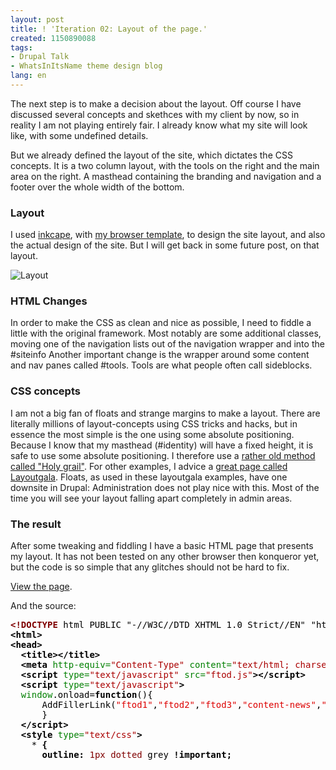 ```yaml
---
layout: post
title: ! 'Iteration 02: Layout of the page.'
created: 1150890088
tags:
- Drupal Talk
- WhatsInItsName theme design blog
lang: en
---
```

The next step is to make a decision about the layout. Off course I have discussed several concepts and skethces with my client by now, so in reality I am not playing entirely fair. I already know what my site will look like, with some undefined details.

But we already defined the layout of the site, which dictates the CSS concepts. It is a two column layout, with the tools on the right and the main area on the right. A masthead containing the branding and navigation and a footer over the whole width of the bottom.

### Layout
I used [inkcape](http://www.inkscape.org/), with [my browser template](http://kde-files.org/content/show.php?content=31560&vote=good), to design the site layout, and also the actual design of the site. But I will get back in some future post, on that layout.

![Layout](/sites/webschuur.com/files/whatsaname_layout_small.png)

### HTML Changes
In order to make the CSS as clean and nice as possible, I need to fiddle a little with the original framework. Most notably are some additional classes, moving one of the navigation lists out of the navigation wrapper and into the #siteinfo
Another important change is the wrapper around some content and nav panes called #tools. Tools are what people often call sideblocks. 

### CSS concepts
I am not a big fan of floats and strange margins to make a layout. There are literally millions of layout-concepts using CSS tricks and hacks, but in essence the most simple is the one using some absolute positioning. 
Because I know that my masthead (#identity) will have a fixed height, it is safe to use some absolute positioning. I therefore use a [rather old method called "Holy grail"](http://glish.com/css/7.asp). For other examples, I advice a [great page called Layoutgala](http://blog.html.it/layoutgala/).
Floats, as used in these layoutgala examples, have one downsite in Drupal: Administration does not play nice with this. Most of the time you will see your layout falling apart completely in admin areas. 

### The result
After some tweaking and fiddling I have a basic HTML page that presents my layout. It has not been tested on any other browser then konqueror yet, but the code is so simple that any glitches should not be hard to fix.

[View the page](/sites/webschuur.com/files/HTML_source_framework.html).

And the source:
<pre style="height:16em; overflow:auto;">
<span style="font-weight: bold;color: #800000;">&lt;!DOCTYPE </span><span style="color: #000000;">html PUBLIC "-//W3C//DTD XHTML 1.0 Strict//EN" "http://www.w3.org/TR/xhtml1/DTD/xhtml1-strict.dtd"</span><span style="font-weight: bold;color: #800000;">&gt;</span>
<span style="font-weight: bold;color: #000000;">&lt;html&gt;</span>
<span style="font-weight: bold;color: #000000;">&lt;head&gt;</span>
<span style="color: #000000;">  </span><span style="font-weight: bold;color: #000000;">&lt;title&gt;&lt;/title&gt;</span>
<span style="color: #000000;">  </span><span style="font-weight: bold;color: #000000;">&lt;meta</span><span style="color: #008000;"> http-equiv=</span><span style="color: #aa0000;">"Content-Type"</span><span style="color: #008000;"> content=</span><span style="color: #aa0000;">"text/html; charset=utf-8"</span><span style="font-weight: bold;color: #000000;">&gt;</span>
<span style="color: #000000;">  </span><span style="font-weight: bold;color: #000000;">&lt;script</span><span style="color: #008000;"> type=</span><span style="color: #aa0000;">"text/javascript"</span><span style="color: #008000;"> src=</span><span style="color: #aa0000;">"ftod.js"</span><span style="font-weight: bold;color: #000000;">&gt;&lt;/script&gt;</span>
<span style="color: #000000;">  </span><span style="font-weight: bold;color: #000000;">&lt;script</span><span style="color: #008000;"> type=</span><span style="color: #aa0000;">"text/javascript"</span><span style="font-weight: bold;color: #000000;">&gt;</span>
<span style="color: #000000;">  </span><span style="color: #008000;">window</span><span style="color: #000000;">.onload=</span><span style="font-weight: bold;color: #000000;">function</span><span style="color: #000000;">(){</span>
<span style="color: #000000;">      AddFillerLink(</span><span style="color: #dd0000;">"ftod1"</span><span style="color: #000000;">,</span><span style="color: #dd0000;">"ftod2"</span><span style="color: #000000;">,</span><span style="color: #dd0000;">"ftod3"</span><span style="color: #000000;">,</span><span style="color: #dd0000;">"content-news"</span><span style="color: #000000;">,</span><span style="color: #dd0000;">"content-blog"</span><span style="color: #000000;">);</span>
<span style="color: #000000;">      }</span>
<span style="color: #000000;">  </span><span style="font-weight: bold;color: #000000;">&lt;/script&gt;</span>
<span style="color: #000000;">  </span><span style="font-weight: bold;color: #000000;">&lt;style</span><span style="color: #008000;"> type=</span><span style="color: #aa0000;">"text/css"</span><span style="font-weight: bold;color: #000000;">&gt;</span>
<span style="color: #000000;">    * </span><span style="font-weight: bold;color: #000000;">{</span>
<span style="color: #000000;">      </span><span style="font-weight: bold;color: #000000;">outline:</span><span style="color: #000000;"> </span><span style="color: #800000;">1px</span><span style="color: #000000;"> </span><span style="color: #800000;">dotted</span><span style="color: #000000;"> grey </span><span style="font-weight: bold;color: #000000;">!important;</span>
<span style="color: #000000;">    </span><span style="font-weight: bold;color: #000000;">}</span>
<span style="color: #000000;">    html div *</span><span style="color: #0000ff;">:hover</span><span style="color: #000000;"> </span><span style="font-weight: bold;color: #000000;">{</span>
<span style="color: #000000;">      </span><span style="font-weight: bold;color: #000000;">outline:</span><span style="color: #000000;"> </span><span style="color: #800000;">1px</span><span style="color: #000000;"> </span><span style="color: #800000;">solid</span><span style="color: #000000;"> </span><span style="color: #800000;">#004D99</span><span style="color: #000000;"> </span><span style="font-weight: bold;color: #000000;">!important;</span>
<span style="color: #000000;">      </span><span style="font-weight: bold;color: #000000;">background-color:</span><span style="color: #000000;"> </span><span style="color: #800000;">#E0E0E0</span><span style="font-weight: bold;color: #000000;">;</span>
<span style="color: #000000;">    </span><span style="font-weight: bold;color: #000000;">}</span>

<span style="color: #000000;">    </span><span style="font-style: italic;color: #808080;">/** layout **/</span>
<span style="color: #000000;">    body </span><span style="font-weight: bold;color: #000000;">{</span>
<span style="color: #000000;">      </span><span style="font-weight: bold;color: #000000;">margin:</span><span style="color: #800000;">0</span><span style="font-weight: bold;color: #000000;">;</span>
<span style="color: #000000;">      </span><span style="font-weight: bold;color: #000000;">padding:</span><span style="color: #800000;">0</span><span style="font-weight: bold;color: #000000;">;</span>
<span style="color: #000000;">    </span><span style="font-weight: bold;color: #000000;">}</span>
<span style="color: #000000;">    </span><span style="font-weight: bold;color: #800080;">#branding</span><span style="color: #000000;"> </span><span style="font-weight: bold;color: #000000;">{</span>
<span style="color: #000000;">      </span><span style="font-weight: bold;color: #000000;">height:</span><span style="color: #800000;">150px</span><span style="font-weight: bold;color: #000000;">;</span>
<span style="color: #000000;">    </span><span style="font-weight: bold;color: #000000;">}</span>
<span style="color: #000000;">    </span><span style="font-weight: bold;color: #800080;">#branding-name</span><span style="color: #000000;"> </span><span style="font-weight: bold;color: #000000;">{</span>
<span style="color: #000000;">      </span><span style="font-weight: bold;color: #000000;">position:</span><span style="color: #800000;">absolute</span><span style="font-weight: bold;color: #000000;">;</span>
<span style="color: #000000;">      </span><span style="font-weight: bold;color: #000000;">top:</span><span style="color: #800000;">22px</span><span style="font-weight: bold;color: #000000;">;</span>
<span style="color: #000000;">      </span><span style="font-weight: bold;color: #000000;">right:</span><span style="color: #800000;">0</span><span style="font-weight: bold;color: #000000;">;</span>
<span style="color: #000000;">      </span><span style="font-weight: bold;color: #000000;">font-size:</span><span style="color: #800000;">22px</span><span style="font-weight: bold;color: #000000;">;</span>
<span style="color: #000000;">    </span><span style="font-weight: bold;color: #000000;">}</span>
<span style="color: #000000;">    </span><span style="font-weight: bold;color: #800080;">#branding-tagline</span><span style="color: #000000;"> </span><span style="font-weight: bold;color: #000000;">{</span>
<span style="color: #000000;">      </span><span style="font-weight: bold;color: #000000;">position:</span><span style="color: #800000;">absolute</span><span style="font-weight: bold;color: #000000;">;</span>
<span style="color: #000000;">      </span><span style="font-weight: bold;color: #000000;">top:</span><span style="color: #000000;"> </span><span style="color: #800000;">58px</span><span style="font-weight: bold;color: #000000;">;</span>
<span style="color: #000000;">      </span><span style="font-weight: bold;color: #000000;">right:</span><span style="color: #800000;">0</span><span style="font-weight: bold;color: #000000;">;</span>
<span style="color: #000000;">    </span><span style="font-weight: bold;color: #000000;">}</span>
<span style="color: #000000;">    </span><span style="font-weight: bold;color: #800080;">#search</span><span style="color: #000000;"> </span><span style="font-weight: bold;color: #000000;">{</span>
<span style="color: #000000;">      </span><span style="font-weight: bold;color: #000000;">position:</span><span style="color: #800000;">absolute</span><span style="font-weight: bold;color: #000000;">;</span>
<span style="color: #000000;">      </span><span style="font-weight: bold;color: #000000;">top:</span><span style="color: #000000;"> </span><span style="color: #800000;">4px</span><span style="font-weight: bold;color: #000000;">;</span>
<span style="color: #000000;">      </span><span style="font-weight: bold;color: #000000;">right:</span><span style="color: #800000;">0</span><span style="font-weight: bold;color: #000000;">;</span>
<span style="color: #000000;">    </span><span style="font-weight: bold;color: #000000;">}</span>
<span style="color: #000000;">    </span><span style="font-weight: bold;color: #800080;">#tools</span><span style="color: #000000;"> </span><span style="font-weight: bold;color: #000000;">{</span>
<span style="color: #000000;">      </span><span style="font-weight: bold;color: #000000;">position:</span><span style="color: #800000;">absolute</span><span style="font-weight: bold;color: #000000;">;</span>
<span style="color: #000000;">      </span><span style="font-weight: bold;color: #000000;">right:</span><span style="color: #800000;">0</span><span style="font-weight: bold;color: #000000;">;</span>
<span style="color: #000000;">      </span><span style="font-weight: bold;color: #000000;">top:</span><span style="color: #800000;">150px</span><span style="font-weight: bold;color: #000000;">;</span>
<span style="color: #000000;">      </span><span style="font-weight: bold;color: #000000;">width:</span><span style="color: #800000;">210px</span><span style="font-weight: bold;color: #000000;">;</span>
<span style="color: #000000;">    </span><span style="font-weight: bold;color: #000000;">}</span>
<span style="color: #000000;">    </span><span style="font-weight: bold;color: #800080;">#content-main</span><span style="color: #000000;"> </span><span style="font-weight: bold;color: #000000;">{</span>
<span style="color: #000000;">      </span><span style="font-weight: bold;color: #000000;">margin-right:</span><span style="color: #800000;">210px</span><span style="font-weight: bold;color: #000000;">;</span>
<span style="color: #000000;">    </span><span style="font-weight: bold;color: #000000;">}</span>
<span style="color: #000000;">    </span><span style="font-weight: bold;color: #800080;">#siteinfo</span><span style="color: #000000;"> </span><span style="font-weight: bold;color: #000000;">{</span>
<span style="color: #000000;">      </span><span style="font-weight: bold;color: #000000;">clear:</span><span style="color: #800000;">both</span><span style="font-weight: bold;color: #000000;">;</span>
<span style="color: #000000;">    </span><span style="font-weight: bold;color: #000000;">}</span>
<span style="color: #000000;">    </span><span style="font-weight: bold;color: #800080;">#nav-main</span><span style="color: #000000;"> </span><span style="font-weight: bold;color: #000000;">{</span>
<span style="color: #000000;">      </span><span style="font-weight: bold;color: #000000;">position:</span><span style="color: #800000;">absolute</span><span style="font-weight: bold;color: #000000;">;</span>
<span style="color: #000000;">      </span><span style="font-weight: bold;color: #000000;">top:</span><span style="color: #000000;"> </span><span style="color: #800000;">91px</span><span style="font-weight: bold;color: #000000;">;</span>
<span style="color: #000000;">      </span><span style="font-weight: bold;color: #000000;">left:</span><span style="color: #000000;"> </span><span style="color: #800000;">0px</span><span style="font-weight: bold;color: #000000;">;</span>
<span style="color: #000000;">      </span><span style="font-weight: bold;color: #000000;">width:</span><span style="color: #800000;">100%</span><span style="font-weight: bold;color: #000000;">;</span>
<span style="color: #000000;">    </span><span style="font-weight: bold;color: #000000;">}</span>
<span style="color: #000000;">    </span><span style="font-weight: bold;color: #800080;">#nav-section</span><span style="color: #000000;"> </span><span style="font-weight: bold;color: #000000;">{</span>
<span style="color: #000000;">      </span><span style="font-weight: bold;color: #000000;">position:</span><span style="color: #800000;">absolute</span><span style="font-weight: bold;color: #000000;">;</span>
<span style="color: #000000;">      </span><span style="font-weight: bold;color: #000000;">top:</span><span style="color: #000000;"> </span><span style="color: #800000;">120px</span><span style="font-weight: bold;color: #000000;">;</span>
<span style="color: #000000;">      </span><span style="font-weight: bold;color: #000000;">left:</span><span style="color: #000000;"> </span><span style="color: #800000;">0px</span><span style="font-weight: bold;color: #000000;">;</span>
<span style="color: #000000;">      </span><span style="font-weight: bold;color: #000000;">width:</span><span style="color: #800000;">100%</span><span style="font-weight: bold;color: #000000;">;</span>
<span style="color: #000000;">    </span><span style="font-weight: bold;color: #000000;">}</span>
<span style="color: #000000;">    </span><span style="color: #800080;">.horizontal-list</span><span style="color: #000000;"> li </span><span style="font-weight: bold;color: #000000;">{</span>
<span style="color: #000000;">      </span><span style="font-weight: bold;color: #000000;">display:</span><span style="color: #800000;">inline</span><span style="font-weight: bold;color: #000000;">;</span>
<span style="color: #000000;">      </span><span style="font-weight: bold;color: #000000;">list-style-type:</span><span style="color: #800000;">none</span><span style="font-weight: bold;color: #000000;">;</span>
<span style="color: #000000;">    </span><span style="font-weight: bold;color: #000000;">}</span>
<span style="color: #000000;">  </span><span style="font-weight: bold;color: #000000;">&lt;/style&gt;</span>
<span style="font-weight: bold;color: #000000;">&lt;/head&gt;</span>
<span style="font-weight: bold;color: #000000;">&lt;body&gt;</span>
<span style="font-weight: bold;color: #000000;">&lt;div</span><span style="color: #008000;"> id=</span><span style="color: #aa0000;">"container"</span><span style="font-weight: bold;color: #000000;">&gt;</span>
<span style="color: #000000;">  </span><span style="font-weight: bold;color: #000000;">&lt;div</span><span style="color: #008000;"> id=</span><span style="color: #aa0000;">"branding"</span><span style="font-weight: bold;color: #000000;">&gt;</span>
<span style="color: #000000;">    </span><span style="font-weight: bold;color: #000000;">&lt;img</span><span style="color: #008000;"> src=</span><span style="color: #aa0000;">"logo.png"</span><span style="color: #008000;"> width=</span><span style="color: #aa0000;">"91"</span><span style="color: #008000;"> height=</span><span style="color: #aa0000;">"91"</span><span style="color: #008000;"> id=</span><span style="color: #aa0000;">"branding-logo"</span><span style="font-weight: bold;color: #000000;">/&gt;</span>
<span style="color: #000000;">    </span><span style="font-weight: bold;color: #000000;">&lt;h1</span><span style="color: #008000;"> id=</span><span style="color: #aa0000;">"branding-name"</span><span style="font-weight: bold;color: #000000;">&gt;</span><span style="color: #000000;">#branding-name</span><span style="font-weight: bold;color: #000000;">&lt;/h1&gt;</span>
<span style="color: #000000;">    </span><span style="font-weight: bold;color: #000000;">&lt;span</span><span style="color: #008000;"> id=</span><span style="color: #aa0000;">"branding-tagline"</span><span style="font-weight: bold;color: #000000;">&gt;</span><span style="color: #000000;">#branding-tagline</span><span style="font-weight: bold;color: #000000;">&lt;/span&gt;</span>
<span style="color: #000000;">  </span><span style="font-weight: bold;color: #000000;">&lt;/div&gt;</span>

<span style="color: #000000;">  </span><span style="font-weight: bold;color: #000000;">&lt;div</span><span style="color: #008000;"> id=</span><span style="color: #aa0000;">"content"</span><span style="font-weight: bold;color: #000000;">&gt;</span>
<span style="color: #000000;">    </span><span style="font-weight: bold;color: #000000;">&lt;div</span><span style="color: #008000;"> id=</span><span style="color: #aa0000;">"content-main"</span><span style="font-weight: bold;color: #000000;">&gt;</span>
<span style="color: #000000;">      </span><span style="font-weight: bold;color: #000000;">&lt;div</span><span style="color: #008000;"> class=</span><span style="color: #aa0000;">"content article"</span><span style="font-weight: bold;color: #000000;">&gt;</span>
<span style="color: #000000;">        </span><span style="font-weight: bold;color: #000000;">&lt;h2</span><span style="color: #008000;"> class=</span><span style="color: #aa0000;">"content article title"</span><span style="font-weight: bold;color: #000000;">&gt;</span><span style="color: #000000;">Title article 1</span><span style="font-weight: bold;color: #000000;">&lt;/h2&gt;</span>
<span style="color: #000000;">        </span><span style="font-weight: bold;color: #000000;">&lt;p</span><span style="color: #008000;"> class=</span><span style="color: #aa0000;">"content article body"</span><span style="color: #008000;"> id=</span><span style="color: #aa0000;">"ftod1"</span><span style="font-weight: bold;color: #000000;">&gt;</span>
<span style="color: #000000;">        </span><span style="font-weight: bold;color: #000000;">&lt;/p&gt;</span>
<span style="color: #000000;">      </span><span style="font-weight: bold;color: #000000;">&lt;/div&gt;</span>
<span style="color: #000000;">      </span><span style="font-weight: bold;color: #000000;">&lt;div</span><span style="color: #008000;"> class=</span><span style="color: #aa0000;">"content article"</span><span style="font-weight: bold;color: #000000;">&gt;</span>
<span style="color: #000000;">        </span><span style="font-weight: bold;color: #000000;">&lt;h2</span><span style="color: #008000;"> class=</span><span style="color: #aa0000;">"content article title"</span><span style="font-weight: bold;color: #000000;">&gt;</span><span style="color: #000000;">Titlearticle 2</span><span style="font-weight: bold;color: #000000;">&lt;/h2&gt;</span>
<span style="color: #000000;">        </span><span style="font-weight: bold;color: #000000;">&lt;p</span><span style="color: #008000;"> class=</span><span style="color: #aa0000;">"content article body"</span><span style="color: #008000;"> id=</span><span style="color: #aa0000;">"ftod2"</span><span style="font-weight: bold;color: #000000;">&gt;</span>
<span style="color: #000000;">        </span><span style="font-weight: bold;color: #000000;">&lt;/p&gt;</span>
<span style="color: #000000;">      </span><span style="font-weight: bold;color: #000000;">&lt;/div&gt;</span>
<span style="color: #000000;">      </span><span style="font-weight: bold;color: #000000;">&lt;div</span><span style="color: #008000;"> class=</span><span style="color: #aa0000;">"content article"</span><span style="font-weight: bold;color: #000000;">&gt;</span>
<span style="color: #000000;">        </span><span style="font-weight: bold;color: #000000;">&lt;h2</span><span style="color: #008000;"> class=</span><span style="color: #aa0000;">"content article title"</span><span style="font-weight: bold;color: #000000;">&gt;</span><span style="color: #000000;">Title article 3</span><span style="font-weight: bold;color: #000000;">&lt;/h2&gt;</span>
<span style="color: #000000;">        </span><span style="font-weight: bold;color: #000000;">&lt;p</span><span style="color: #008000;"> class=</span><span style="color: #aa0000;">"content article body"</span><span style="color: #008000;"> id=</span><span style="color: #aa0000;">"ftod3"</span><span style="font-weight: bold;color: #000000;">&gt;</span>
<span style="color: #000000;">        </span><span style="font-weight: bold;color: #000000;">&lt;/p&gt;</span>
<span style="color: #000000;">      </span><span style="font-weight: bold;color: #000000;">&lt;/div&gt;</span>
<span style="color: #000000;">    </span><span style="font-weight: bold;color: #000000;">&lt;/div&gt;</span>
<span style="color: #000000;">  </span><span style="font-weight: bold;color: #000000;">&lt;/div&gt;</span>

<span style="color: #000000;">  </span><span style="font-weight: bold;color: #000000;">&lt;div</span><span style="color: #008000;"> id=</span><span style="color: #aa0000;">"navigation"</span><span style="font-weight: bold;color: #000000;">&gt;</span>
<span style="color: #000000;">    </span><span style="font-weight: bold;color: #000000;">&lt;ul</span><span style="color: #008000;"> id=</span><span style="color: #aa0000;">"nav-main"</span><span style="color: #008000;"> class=</span><span style="color: #aa0000;">"horizontal-list"</span><span style="font-weight: bold;color: #000000;">&gt;</span>
<span style="color: #000000;">      </span><span style="font-weight: bold;color: #000000;">&lt;li&gt;</span><span style="color: #000000;">nav 1</span><span style="font-weight: bold;color: #000000;">&lt;/li&gt;</span>
<span style="color: #000000;">      </span><span style="font-weight: bold;color: #000000;">&lt;li&gt;</span><span style="color: #000000;">nav 2</span><span style="font-weight: bold;color: #000000;">&lt;/li&gt;</span>
<span style="color: #000000;">      </span><span style="font-weight: bold;color: #000000;">&lt;li&gt;</span><span style="color: #000000;">nav 3</span><span style="font-weight: bold;color: #000000;">&lt;/li&gt;</span>
<span style="color: #000000;">    </span><span style="font-weight: bold;color: #000000;">&lt;/ul&gt;</span>
<span style="color: #000000;">    </span><span style="font-weight: bold;color: #000000;">&lt;ul</span><span style="color: #008000;"> id=</span><span style="color: #aa0000;">"nav-section"</span><span style="color: #008000;"> class=</span><span style="color: #aa0000;">"horizontal-list"</span><span style="font-weight: bold;color: #000000;">&gt;</span>
<span style="color: #000000;">      </span><span style="font-weight: bold;color: #000000;">&lt;li&gt;</span><span style="color: #000000;">subnav 1</span><span style="font-weight: bold;color: #000000;">&lt;/li&gt;</span>
<span style="color: #000000;">      </span><span style="font-weight: bold;color: #000000;">&lt;li&gt;</span><span style="color: #000000;">subnav 2</span><span style="font-weight: bold;color: #000000;">&lt;/li&gt;</span>
<span style="color: #000000;">      </span><span style="font-weight: bold;color: #000000;">&lt;li&gt;</span><span style="color: #000000;">subnav 3</span><span style="font-weight: bold;color: #000000;">&lt;/li&gt;</span>
<span style="color: #000000;">    </span><span style="font-weight: bold;color: #000000;">&lt;/ul&gt;</span>
<span style="color: #000000;">  </span><span style="font-weight: bold;color: #000000;">&lt;/div&gt;</span>
<span style="color: #000000;">  </span><span style="font-weight: bold;color: #000000;">&lt;div</span><span style="color: #008000;"> id=</span><span style="color: #aa0000;">"tools"</span><span style="font-weight: bold;color: #000000;">&gt;</span>
<span style="color: #000000;">    </span><span style="font-weight: bold;color: #000000;">&lt;ul</span><span style="color: #008000;"> id=</span><span style="color: #aa0000;">"nav-admin"</span><span style="color: #008000;"> class=</span><span style="color: #aa0000;">"relatedcontent"</span><span style="font-weight: bold;color: #000000;">&gt;</span>
<span style="color: #000000;">      </span><span style="font-weight: bold;color: #000000;">&lt;li&gt;</span><span style="color: #000000;">subnav 1</span><span style="font-weight: bold;color: #000000;">&lt;/li&gt;</span>
<span style="color: #000000;">      </span><span style="font-weight: bold;color: #000000;">&lt;li&gt;</span><span style="color: #000000;">subnav 2</span><span style="font-weight: bold;color: #000000;">&lt;/li&gt;</span>
<span style="color: #000000;">      </span><span style="font-weight: bold;color: #000000;">&lt;li&gt;</span><span style="color: #000000;">subnav 3</span><span style="font-weight: bold;color: #000000;">&lt;/li&gt;</span>
<span style="color: #000000;">    </span><span style="font-weight: bold;color: #000000;">&lt;/ul&gt;</span>
<span style="color: #000000;">    </span><span style="font-weight: bold;color: #000000;">&lt;div</span><span style="color: #008000;"> id=</span><span style="color: #aa0000;">"content-news"</span><span style="color: #008000;"> class=</span><span style="color: #aa0000;">"relatedcontent"</span><span style="font-weight: bold;color: #000000;">&gt;</span>
<span style="color: #000000;">      list with newsentries</span><span style="font-weight: bold;color: #000000;">&lt;br</span><span style="color: #000000;"> </span><span style="font-weight: bold;color: #000000;">/&gt;</span>
<span style="color: #000000;">    </span><span style="font-weight: bold;color: #000000;">&lt;/div&gt;</span>
<span style="color: #000000;">    </span><span style="font-weight: bold;color: #000000;">&lt;div</span><span style="color: #008000;"> id=</span><span style="color: #aa0000;">"content-blog"</span><span style="color: #008000;"> class=</span><span style="color: #aa0000;">"relatedcontent"</span><span style="font-weight: bold;color: #000000;">&gt;</span>
<span style="color: #000000;">      list with blogentries</span><span style="font-weight: bold;color: #000000;">&lt;br</span><span style="color: #000000;"> </span><span style="font-weight: bold;color: #000000;">/&gt;</span>
<span style="color: #000000;">    </span><span style="font-weight: bold;color: #000000;">&lt;/div&gt;</span>
<span style="color: #000000;">  </span><span style="font-weight: bold;color: #000000;">&lt;/div&gt;</span>

<span style="color: #000000;">  </span><span style="font-weight: bold;color: #000000;">&lt;div</span><span style="color: #008000;"> id=</span><span style="color: #aa0000;">"search"</span><span style="font-weight: bold;color: #000000;">&gt;</span>
<span style="color: #000000;">    </span><span style="font-weight: bold;color: #000000;">&lt;form</span><span style="color: #008000;"> id=</span><span style="color: #aa0000;">"search-input"</span><span style="font-weight: bold;color: #000000;">&gt;&lt;input</span><span style="color: #008000;"> type=</span><span style="color: #aa0000;">"text"</span><span style="font-weight: bold;color: #000000;">/&gt;&lt;input</span><span style="color: #008000;"> type=</span><span style="color: #aa0000;">"submit"</span><span style="color: #000000;"> </span><span style="font-weight: bold;color: #000000;">/&gt;&lt;/form&gt;</span>
<span style="color: #000000;">    </span><span style="font-weight: bold;color: #000000;">&lt;dl</span><span style="color: #008000;"> id=</span><span style="color: #aa0000;">"search-output"</span><span style="font-weight: bold;color: #000000;">&gt;</span>
<span style="color: #000000;">    </span><span style="font-weight: bold;color: #000000;">&lt;/dl&gt;</span>
<span style="color: #000000;">  </span><span style="font-weight: bold;color: #000000;">&lt;/div&gt;</span>

<span style="color: #000000;">  </span><span style="font-weight: bold;color: #000000;">&lt;div</span><span style="color: #008000;"> id=</span><span style="color: #aa0000;">"siteinfo"</span><span style="font-weight: bold;color: #000000;">&gt;</span>
<span style="color: #000000;">    </span><span style="font-weight: bold;color: #000000;">&lt;ul</span><span style="color: #008000;"> id=</span><span style="color: #aa0000;">"nav-siteinfo"</span><span style="color: #008000;"> class=</span><span style="color: #aa0000;">"horizontal-list"</span><span style="font-weight: bold;color: #000000;">&gt;</span>
<span style="color: #000000;">      </span><span style="font-weight: bold;color: #000000;">&lt;li&gt;</span><span style="color: #000000;">siteinfonav 1</span><span style="font-weight: bold;color: #000000;">&lt;/li&gt;</span>
<span style="color: #000000;">      </span><span style="font-weight: bold;color: #000000;">&lt;li&gt;</span><span style="color: #000000;">siteinfonav 2</span><span style="font-weight: bold;color: #000000;">&lt;/li&gt;</span>
<span style="color: #000000;">      </span><span style="font-weight: bold;color: #000000;">&lt;li&gt;</span><span style="color: #000000;">siteinfonav 3</span><span style="font-weight: bold;color: #000000;">&lt;/li&gt;</span>
<span style="color: #000000;">    </span><span style="font-weight: bold;color: #000000;">&lt;/ul&gt;</span>
<span style="color: #000000;">    </span><span style="font-weight: bold;color: #000000;">&lt;p</span><span style="color: #008000;"> id=</span><span style="color: #aa0000;">"siteinfo-legal"</span><span style="font-weight: bold;color: #000000;">&gt;</span><span style="color: #000000;">© 2006 Bèr Kessels</span><span style="font-weight: bold;color: #000000;">&lt;/p&gt;</span>
<span style="color: #000000;">    </span><span style="font-weight: bold;color: #000000;">&lt;p</span><span style="color: #008000;"> id=</span><span style="color: #aa0000;">"siteinfo-credits"</span><span style="font-weight: bold;color: #000000;">&gt;&lt;a</span><span style="color: #008000;"> href=</span><span style="color: #aa0000;">"http://webschuur.com"</span><span style="font-weight: bold;color: #000000;">&gt;</span><span style="color: #000000;">carpentered in webschuur.com</span><span style="font-weight: bold;color: #000000;">&lt;/a&gt;</span><span style="color: #000000;">  </span><span style="font-weight: bold;color: #000000;">&lt;a</span><span style="color: #008000;"> href=</span><span style="color: #aa0000;">"http://web-graphics.com/mtarchive/001667.php"</span><span style="font-weight: bold;color: #000000;">&gt;</span><span style="color: #000000;">Filler text on demand</span><span style="font-weight: bold;color: #000000;">&lt;/a&gt;&lt;/p&gt;</span>
<span style="color: #000000;">  </span><span style="font-weight: bold;color: #000000;">&lt;/div&gt;</span>

<span style="font-weight: bold;color: #000000;">&lt;/div&gt;</span>
<span style="font-weight: bold;color: #000000;">&lt;/body&gt;</span>
<span style="font-weight: bold;color: #000000;">&lt;/html&gt;</span></pre>
